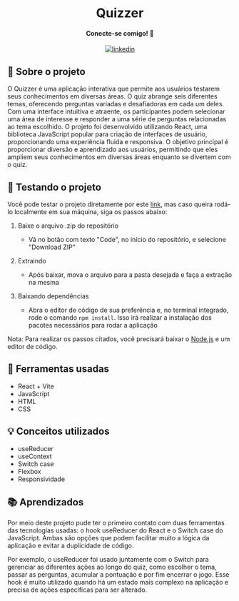 <h1 align='center'>Quizzer</h1>

<div align='center'>

#### Conecte-se comigo! 🤝
[![linkedin](https://img.shields.io/badge/linkedin-0A66C2?style=for-the-badge&logo=linkedin&logoColor=white)](https://www.linkedin.com/in/gustavo-atanazio)
</div>

## 📘 Sobre o projeto
O Quizzer é uma aplicação interativa que permite aos usuários testarem seus conhecimentos em diversas áreas. O quiz abrange seis diferentes temas, oferecendo perguntas variadas e desafiadoras em cada um deles. Com uma interface intuitiva e atraente, os participantes podem selecionar uma área de interesse e responder a uma série de perguntas relacionadas ao tema escolhido. O projeto foi desenvolvido utilizando React, uma biblioteca JavaScript popular para criação de interfaces de usuário, proporcionando uma experiência fluida e responsiva. O objetivo principal é proporcionar diversão e aprendizado aos usuários, permitindo que eles ampliem seus conhecimentos em diversas áreas enquanto se divertem com o quiz.

## 🚀 Testando o projeto
Você pode testar o projeto diretamente por este [link](https://quizzer-delta.vercel.app/), mas caso queira rodá-lo localmente em sua máquina, siga os passos abaixo:

1. Baixe o arquivo .zip do repositório
    - Vá no botão com texto "Code", no início do repositório, e selecione "Download ZIP"

2. Extraindo
    - Após baixar, mova o arquivo para a pasta desejada e faça a extração na mesma

3. Baixando dependências
    - Abra o editor de código de sua preferência e, no terminal integrado, rode o comando `npm install`. Isso irá realizar a instalação dos pacotes necessários para rodar a aplicação

Nota: Para realizar os passos citados, você precisará baixar o [Node.js](https://nodejs.org/pt-br) e um editor de código.

## 🔨 Ferramentas usadas
- React + Vite
- JavaScript
- HTML
- CSS

## 💡 Conceitos utilizados
- useReducer
- useContext
- Switch case
- Flexbox
- Responsividade

## 📚 Aprendizados
Por meio deste projeto pude ter o primeiro contato com duas ferramentas das tecnologias usadas: o hook useReducer do React e o Switch case do JavaScript. Ambas são opções que podem facilitar muito a lógica da aplicação e evitar a duplicidade de código.

Por exemplo, o useReducer foi usado juntamente com o Switch para gerenciar as diferentes ações ao longo do quiz, como escolher o tema, passar as perguntas, acumular a pontuação e por fim encerrar o jogo. Esse hook é muito utilizado quando há um estado mais complexo na aplicação e precisa de ações específicas para ser alterado.